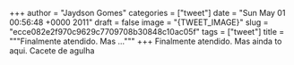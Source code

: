 
+++
author = "Jaydson Gomes"
categories = ["tweet"]
date = "Sun May 01 00:56:48 +0000 2011"
draft = false
image = "{TWEET_IMAGE}"
slug = "ecce082e2f970c9629c7709708b30848c10ac05f"
tags = ["tweet"]
title = """Finalmente atendido. Mas ..."""
+++
Finalmente atendido. Mas ainda to aqui. Cacete de agulha
